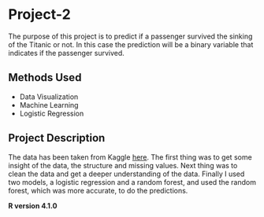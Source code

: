 # Project-2
The purpose of this project is to predict if a passenger survived the sinking of the Titanic or not. In this case the prediction will be a binary variable that indicates if the passenger survived. 

## Methods Used
* Data Visualization
* Machine Learning
* Logistic Regression

## Project Description
The data has been taken from Kaggle [here](https://www.kaggle.com/competitions/titanic/data). The first thing was to get some insight of the data, the structure and missing values. Next thing was to clean the data and get a deeper understanding of the data. Finally I used two models, a logistic regression and a random forest, and used the random forest, which was more accurate, to do the predictions. 



**R version 4.1.0**

